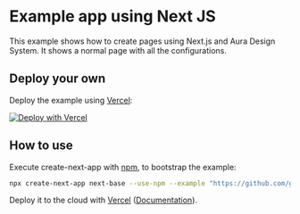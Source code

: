 # Example app using Next JS
This example shows how to create pages using Next.js and Aura Design System. It shows a normal page with all the configurations.

## Deploy your own

Deploy the example using [Vercel](https://vercel.com?utm_source=github&utm_medium=readme&utm_campaign=next-example):

[![Deploy with Vercel](https://vercel.com/button)](https://vercel.com/new/git/external?repository-url=https://github.com/garitma/aura-design-system/tree/main/examples/next-base&repository-name=next-base)

## How to use

Execute create-next-app with [npm](https://docs.npmjs.com/cli/init), to bootstrap the example:

```bash
npx create-next-app next-base --use-npm --example "https://github.com/garitma/aura-design-system/tree/main/examples/next-base"
```

Deploy it to the cloud with [Vercel](https://vercel.com/new?utm_source=github&utm_medium=readme&utm_campaign=next-example) ([Documentation](https://nextjs.org/docs/deployment)).